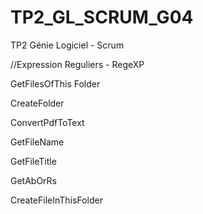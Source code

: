 # TP2_GL_SCRUM_G04
TP2 Génie Logiciel - Scrum

//Expression Reguliers - RegeXP

GetFilesOfThis Folder

CreateFolder

ConvertPdfToText

GetFileName

GetFileTitle

GetAbOrRs

CreateFileInThisFolder
